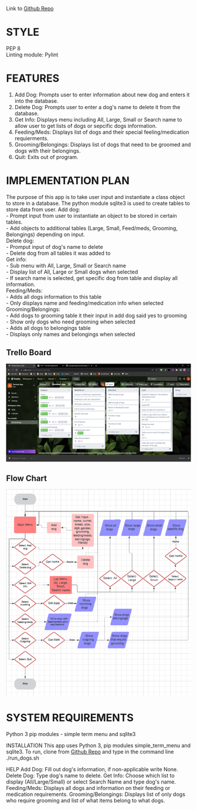 
Link to [Github Repo](https://github.com/laurajennings/LauraJennings_T1A3)  
# STYLE
PEP 8   
Linting module: Pylint

# FEATURES
1. Add Dog:
Prompts user to enter information about new dog and enters it into the database.
2. Delete Dog:
Prompts user to enter a dog's name to delete it from the database.
3. Get Info:
Displays menu including All, Large, Small or Search name to allow user to get lists of dogs or sepcific dogs information.
4. Feeding/Meds:
Displays list of dogs and their special feeling/medication requierments.
5. Grooming/Belongings:
Displays list of dogs that need to be groomed and dogs with their belongings. 
6. Quit:
Exits out of program.

# IMPLEMENTATION PLAN
The purpose of this app is to take user input and instantiate a class object to store in a database. 
The python module sqlite3 is used to create tables to store data from user.
Add dog:  
    - Prompt input from user to instantiate an object to be stored in certain tables.  
    - Add objects to additional tables (Large, Small, Feed/meds, Grooming, Belongings) depending on input.  
Delete dog:  
    - Promput input of dog's name to delete  
    - Delete dog from all tables it was added to  
Get info:  
    - Sub menu with All, Large, Small or Search name  
    - Display list of All, Large or Small dogs when selected  
    - If search name is selected, get specific dog from table and display all information.  
Feeding/Meds:  
    - Adds all dogs information to this table  
    - Only displays name and feeding/medication info when selected  
Grooming/Belongings:  
    - Add dogs to grooming table it their input in add dog said yes to grooming  
    - Show only dogs who need grooming when selected  
    - Adds all dogs to belongings table  
    - Displays only names and belongings when selected  

## Trello Board
![Trello Board](./Trello.png)
## Flow Chart
![Flow Chart](TermAppFC.png)

# SYSTEM REQUIREMENTS
Python 3
pip modules - simple term menu and sqlite3



 



INSTALLATION 
This app uses Python 3, pip modules simple_term_menu and sqlite3.
To run, clone from [Github Repo](https://github.com/laurajennings/LauraJennings_T1A3) and type in the command line ./run_dogs.sh


HELP
Add Dog:
Fill out dog's information, if non-applicable write None.
Delete Dog:
Type dog's name to delete.
Get Info:
Choose which list to display (All/Large/Small) or select Search Name and type dog's name.
Feeding/Meds:
Displays all dogs and information on their feeding or medication requirements.
Grooming/Belongings:
Displays list of only dogs who require grooming and list of what items belong to what dogs.